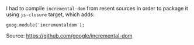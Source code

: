 I had to compile `incremental-dom` from resent sources in order to package
it using `js-closure` target, which adds:

    goog.module('incrementaldom');

Source: https://github.com/google/incremental-dom
